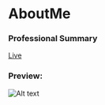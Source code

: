 # AboutMe
### Professional Summary

[Live](https://debojyotiroy13.github.io/AboutMe/)

### Preview:
![Alt text](https://raw.githubusercontent.com/debojyotiroy13/AboutMe/master/aboutme.png)



